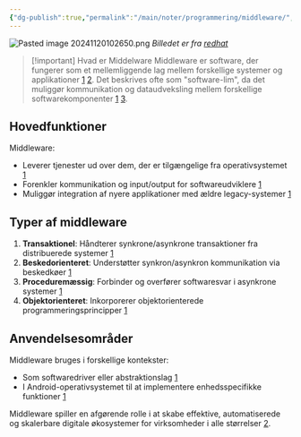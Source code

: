 ```yaml
---
{"dg-publish":true,"permalink":"/main/noter/programmering/middleware/","created":"2024-11-20T10:24:52.095+01:00"}
---
```



![Pasted image 20241120102650.png](/img/user/Resource/98_Images/Pasted%20image%2020241120102650.png)
*Billedet er fra [redhat](https://www.redhat.com/en/topics/middleware/what-is-middleware)*

> [!important] Hvad er Middelware
> Middleware er software, der fungerer som et mellemliggende lag mellem forskellige systemer og applikationer [1](https://en.wikipedia.org/wiki/Middleware) [2](https://www.jitterbit.com/da/blog/what-is-software-integration/). Det beskrives ofte som "software-lim", da det muliggør kommunikation og dataudveksling mellem forskellige softwarekomponenter [1](https://en.wikipedia.org/wiki/Middleware) [3](https://da.wikipedia.org/wiki/Middleware).
## Hovedfunktioner

Middleware:

- Leverer tjenester ud over dem, der er tilgængelige fra operativsystemet [1](https://en.wikipedia.org/wiki/Middleware)
- Forenkler kommunikation og input/output for softwareudviklere [1](https://en.wikipedia.org/wiki/Middleware)
- Muliggør integration af nyere applikationer med ældre legacy-systemer [1](https://en.wikipedia.org/wiki/Middleware)

## Typer af middleware

1. **Transaktionel**: Håndterer synkrone/asynkrone transaktioner fra distribuerede systemer [1](https://en.wikipedia.org/wiki/Middleware)
2. **Beskedorienteret**: Understøtter synkron/asynkron kommunikation via beskedkøer [1](https://en.wikipedia.org/wiki/Middleware)
3. **Proceduremæssig**: Forbinder og overfører softwaresvar i asynkrone systemer [1](https://en.wikipedia.org/wiki/Middleware)
4. **Objektorienteret**: Inkorporerer objektorienterede programmeringsprincipper [1](https://en.wikipedia.org/wiki/Middleware)

## Anvendelsesområder

Middleware bruges i forskellige kontekster:

- Som softwaredriver eller abstraktionslag [1](https://en.wikipedia.org/wiki/Middleware)
- I Android-operativsystemet til at implementere enhedsspecifikke funktioner [1](https://en.wikipedia.org/wiki/Middleware)

Middleware spiller en afgørende rolle i at skabe effektive, automatiserede og skalerbare digitale økosystemer for virksomheder i alle størrelser [2](https://www.jitterbit.com/da/blog/what-is-software-integration/).